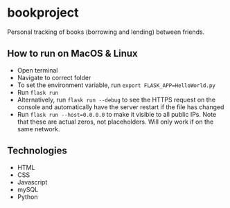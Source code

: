 # bookproject
Personal tracking of books (borrowing and lending) between friends.

## How to run on MacOS & Linux
- Open terminal
- Navigate to correct folder
- To set the environment variable, run `export FLASK_APP=HelloWorld.py`
- Run `flask run`
- Alternatively, run `flask run --debug` to see the HTTPS request on the console and automatically have the server restart if the file has changed
- Run `flask run --host=0.0.0.0` to make it visible to all public IPs. Note that these are actual zeros, not placeholders. Will only work if on the same network. 


## Technologies

- HTML
- CSS
- Javascript
- mySQL
- Python
